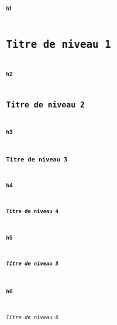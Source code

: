 #### h1

<pre class="docsify-example">
  <h1>Titre de niveau 1</h1>
</pre>

#### h2

<pre class="docsify-example">
  <h2>Titre de niveau 2</h2>
</pre>

#### h3

<pre class="docsify-example">
  <h3>Titre de niveau 3</h3>
</pre>

#### h4

<pre class="docsify-example">
  <h4>Titre de niveau 4</h4>
</pre>

#### h5

<pre class="docsify-example">
  <h5>Titre de niveau 5</h5>
</pre>

#### h6

<pre class="docsify-example">
  <h6>Titre de niveau 6</h6>
</pre>
